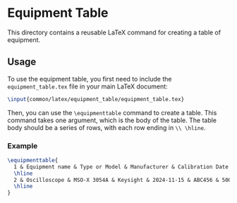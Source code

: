 # Equipment Table

This directory contains a reusable LaTeX command for creating a table of equipment.

## Usage

To use the equipment table, you first need to include the `equipment_table.tex` file in your main LaTeX document:

```latex
\input{common/latex/equipment_table/equipment_table.tex}
```

Then, you can use the `\equipmenttable` command to create a table. This command takes one argument, which is the body of the table. The table body should be a series of rows, with each row ending in `\\ \hline`.

### Example

```latex
\equipmenttable{
  1 & Equipment name & Type or Model & Manufacturer & Calibration Date & Serial No. & Notes \\
  \hline
  2 & Oscilloscope & MSO-X 3054A & Keysight & 2024-11-15 & ABC456 & 500 MHz bandwidth \\
  \hline
}
```
